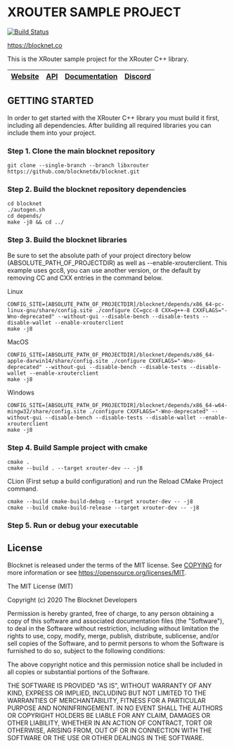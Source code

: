 XROUTER SAMPLE PROJECT
=====================================

[![Build Status](https://travis-ci.org/blocknetdx/blocknet.svg?branch=libxrouter)](https://travis-ci.org/blocknetdx/blocknet)

https://blocknet.co

This is the XRouter sample project for the XRouter C++ library.

[Website](https://blocknet.co) | [API](https://api.blocknet.co) | [Documentation](https://docs.blocknet.co) | [Discord](https://discord.gg/2e6s7H8)
-------------|-------------|-------------|-------------

GETTING STARTED
---------------

In order to get started with the XRouter C++ library you must build it first, including all dependencies. After building all required libraries you can include them into your project.

### Step 1. Clone the main blocknet repository

```
git clone --single-branch --branch libxrouter https://github.com/blocknetdx/blocknet.git
```

### Step 2. Build the blocknet repository dependencies

```
cd blocknet
./autogen.sh
cd depends/
make -j8 && cd ../
```

### Step 3. Build the blocknet libraries

Be sure to set the absolute path of your project directory below (ABSOLUTE_PATH_OF_PROJECTDIR) as well as --enable-xrouterclient. This example uses gcc8, you can use another version, or the default by removing  CC and CXX entries in the command below.

Linux
```
CONFIG_SITE=[ABSOLUTE_PATH_OF_PROJECTDIR]/blocknet/depends/x86_64-pc-linux-gnu/share/config.site ./configure CC=gcc-8 CXX=g++-8 CXXFLAGS="-Wno-deprecated" --without-gui --disable-bench --disable-tests --disable-wallet --enable-xrouterclient 
make -j8
```

MacOS
```
CONFIG_SITE=[ABSOLUTE_PATH_OF_PROJECTDIR]/blocknet/depends/x86_64-apple-darwin14/share/config.site ./configure CXXFLAGS="-Wno-deprecated" --without-gui --disable-bench --disable-tests --disable-wallet --enable-xrouterclient 
make -j8
```

Windows
```
CONFIG_SITE=[ABSOLUTE_PATH_OF_PROJECTDIR]/blocknet/depends/x86_64-w64-mingw32/share/config.site ./configure CXXFLAGS="-Wno-deprecated" --without-gui --disable-bench --disable-tests --disable-wallet --enable-xrouterclient 
make -j8
```

### Step 4. Build Sample project with cmake

```
cmake .
cmake --build . --target xrouter-dev -- -j8
```

CLion (First setup a build configuration) and run the Reload CMake Project command.
```
cmake --build cmake-build-debug --target xrouter-dev -- -j8
cmake --build cmake-build-release --target xrouter-dev -- -j8
```

### Step 5. Run or debug your executable

License
-------

Blocknet is released under the terms of the MIT license. See [COPYING](COPYING) for more
information or see https://opensource.org/licenses/MIT.

The MIT License (MIT)

Copyright (c) 2020 The Blocknet Developers

Permission is hereby granted, free of charge, to any person obtaining a copy
of this software and associated documentation files (the "Software"), to deal
in the Software without restriction, including without limitation the rights
to use, copy, modify, merge, publish, distribute, sublicense, and/or sell
copies of the Software, and to permit persons to whom the Software is
furnished to do so, subject to the following conditions:

The above copyright notice and this permission notice shall be included in
all copies or substantial portions of the Software.

THE SOFTWARE IS PROVIDED "AS IS", WITHOUT WARRANTY OF ANY KIND, EXPRESS OR
IMPLIED, INCLUDING BUT NOT LIMITED TO THE WARRANTIES OF MERCHANTABILITY,
FITNESS FOR A PARTICULAR PURPOSE AND NONINFRINGEMENT. IN NO EVENT SHALL THE
AUTHORS OR COPYRIGHT HOLDERS BE LIABLE FOR ANY CLAIM, DAMAGES OR OTHER
LIABILITY, WHETHER IN AN ACTION OF CONTRACT, TORT OR OTHERWISE, ARISING FROM,
OUT OF OR IN CONNECTION WITH THE SOFTWARE OR THE USE OR OTHER DEALINGS IN
THE SOFTWARE.

